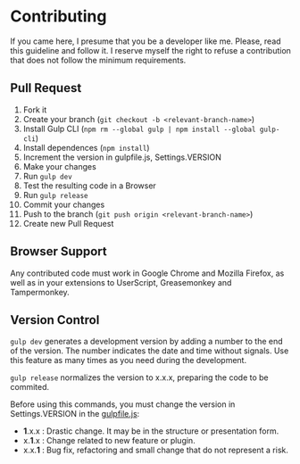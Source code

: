 # Contributing

If you came here, I presume that you be a developer like me. Please, read
this guideline and follow it. I reserve myself the right to refuse a contribution
that does not follow the minimum requirements.

## Pull Request

1. Fork it
2. Create your branch (`git checkout -b <relevant-branch-name>`)
3. Install Gulp CLI (`npm rm --global gulp | npm install --global gulp-cli`)
4. Install dependences (`npm install`)
5. Increment the version in gulpfile.js, Settings.VERSION
6. Make your changes
7. Run `gulp dev`
8. Test the resulting code in a Browser
9. Run `gulp release`
10. Commit your changes
11. Push to the branch (`git push origin <relevant-branch-name>`)
12. Create new Pull Request

## Browser Support

Any contributed code must work in Google Chrome and Mozilla Firefox, as well as
in your extensions to UserScript, Greasemonkey and Tampermonkey.

## Version Control

`gulp dev` generates a development version by adding a number to the end of the version. The number indicates the date and time without signals. Use this feature as many times as you need during the development.

`gulp release` normalizes the version to x.x.x, preparing the code to be commited.

Before using this commands, you must change the version in Settings.VERSION in the [gulpfile.js](../master/gulpfile.js):
* **1**.x.x : Drastic change. It may be in the structure or presentation form.
* x.**1**.x : Change related to new feature or plugin.
* x.x.**1** : Bug fix, refactoring and small change that do not represent a risk.
